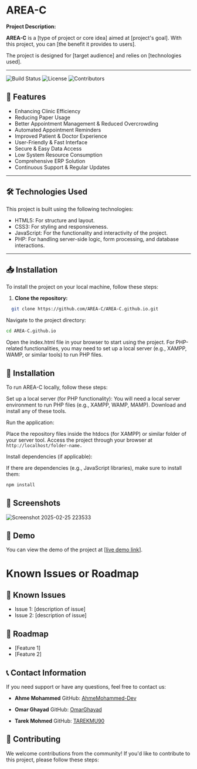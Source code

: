 # AREA-C

**Project Description:**

**AREA-C** is a [type of project or core idea] aimed at [project's goal]. With this project, you can [the benefit it provides to users].

The project is designed for [target audience] and relies on [technologies used].

---
![Build Status](https://img.shields.io/badge/build-passing-brightgreen)
![License](https://img.shields.io/badge/license-MIT-blue)
![Contributors](https://img.shields.io/github/contributors/AREA-C/AREA-C.github.io)


## 🚀 Features

- Enhancing Clinic Efficiency
- Reducing Paper Usage
- Better Appointment Management & Reduced Overcrowding
- Automated Appointment Reminders
- Improved Patient & Doctor Experience
- User-Friendly & Fast Interface
- Secure & Easy Data Access
- Low System Resource Consumption
- Comprehensive ERP Solution
- Continuous Support & Regular Updates
---

## 🛠️ Technologies Used
  This project is built using the following technologies:

- HTML5: For structure and layout.
- CSS3: For styling and responsiveness.
- JavaScript: For the functionality and interactivity of the project.
- PHP: For handling server-side logic, form processing, and database interactions.


---

## 📥 Installation

To install the project on your local machine, follow these steps:

1. **Clone the repository:**

```bash
  git clone https://github.com/AREA-C/AREA-C.github.io.git
```
   Navigate to the project directory:
   ```bash
cd AREA-C.github.io
```

Open the index.html file in your browser to start using the project. For PHP-related functionalities, you may need to set up a local server (e.g., XAMPP, WAMP, or similar tools) to run PHP files.




## 🔧 Installation
To run AREA-C locally, follow these steps:

Set up a local server (for PHP functionality): You will need a local server environment to run PHP files (e.g., XAMPP, WAMP, MAMP). Download and install any of these tools.

Run the application:

Place the repository files inside the htdocs (for XAMPP) or similar folder of your server tool.
Access the project through your browser at ``http://localhost/folder-name.``

Install dependencies (if applicable):

If there are dependencies (e.g., JavaScript libraries), make sure to install them:
```bash
npm install
```

## 📸 Screenshots
![Screenshot 2025-02-25 223533](https://github.com/user-attachments/assets/151e16e7-d1ac-41d0-90f4-b3663f2af530)

## 🚀 Demo
You can view the demo of the project at [[live demo link](https://area-c.github.io/)].

# Known Issues or Roadmap
## 🐞 Known Issues
- Issue 1: [description of issue]
- Issue 2: [description of issue]

## 🚧 Roadmap
- [Feature 1] 
- [Feature 2] 


## 📞 Contact Information

If you need support or have any questions, feel free to contact us:

- **Ahme Mohammed** 
  GitHub: [AhmeMohammed-Dev](https://github.com/AhmedMohammed-Dev)

- **Omar Ghayad** 
  GitHub: [OmarGhayad](https://github.com/OmarGhayad)

- **Tarek Mohmed** 
  GitHub: [TAREKMU90](https://github.com/TAREKMU90)

## 🤝 Contributing
We welcome contributions from the community! If you'd like to contribute to this project, please follow these steps:








